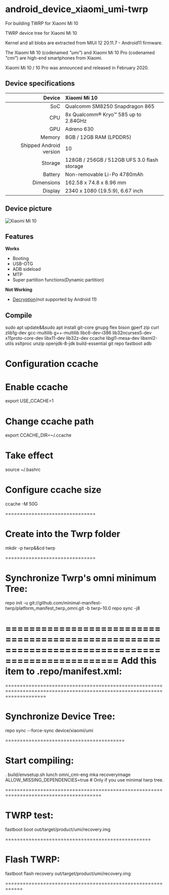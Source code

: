 # android_device_xiaomi_umi-twrp
For building TWRP for Xiaomi Mi 10

TWRP device tree for Xiaomi Mi 10

Kernel and all blobs are extracted from MIUI 12 20.11.7 - Android11 firmware.

The Xiaomi Mi 10 (codenamed _"umi"_) and Xiaomi Mi 10 Pro (codenamed _"cmi"_) are high-end smartphones from Xiaomi.

Xiaomi Mi 10 / 10 Pro was announced and released in February 2020.

## Device specifications

| Device       | Xiaomi Mi 10                     |
| -----------: | :------------------------------------------ |
| SoC          | Qualcomm SM8250 Snapdragon 865              |
| CPU          | 8x Qualcomm® Kryo™ 585 up to 2.84GHz        |
| GPU          | Adreno 630                                  |
| Memory       | 8GB / 12GB RAM (LPDDR5)                     |
| Shipped Android version | 10                               |
| Storage      | 128GB / 256GB / 512GB UFS 3.0 flash storage |
| Battery      | Non-removable Li-Po 4780mAh                 |
| Dimensions   | 162.58 x 74.8 x 8.96 mm                     |
| Display      | 2340 x 1080 (19.5:9), 6.67 inch             |

## Device picture

![Xiaomi Mi 10](https://cdn.cnbj0.fds.api.mi-img.com/b2c-shopapi-pms/pms_1581494372.61732687.jpg)

## Features

**Works**

- Booting
- USB-OTG
- ADB sideload
- MTP
- Super partition functions(Dynamic partition)

**Not Working**
- [Decryption](https://github.com/simonsmh/android_bootable_recovery/commits/android-10.0)(not supported by Android 11)

## Compile
sudo apt update&&sudo apt install git-core gnupg flex bison gperf zip curl zlib1g-dev gcc-multilib g++-multilib libc6-dev-i386 lib32ncurses5-dev x11proto-core-dev libx11-dev lib32z-dev ccache 
libgl1-mesa-dev libxml2-utils xsltproc unzip openjdk-8-jdk build-essential git repo fastboot adb

Configuration ccache
===============================

# Enable ccache
export USE_CCACHE=1
# Change ccache path
export CCACHE_DIR=~/.ccache
# Take effect
source ~/.bashrc
# Configure ccache size
ccache -M 50G

===============================

Create into the Twrp folder
===============================

mkdir -p twrp&&cd twrp

===============================

Synchronize Twrp's omni minimum Tree:
=================================================================================================

repo init -u git://github.com/minimal-manifest-twrp/platform_manifest_twrp_omni.git -b twrp-10.0
repo sync -j8

=================================================================================================
Add this item to .repo/manifest.xml:
==========================================================================================================================

<project path="device/xiaomi/umi" name="Troj80/android_device_xiaomi_umi-twrp" remote="github" revision="android-11.0" />

==========================================================================================================================

Synchronize Device Tree:
=========================================

repo sync --force-sync device/xiaomi/umi

=========================================

Start compiling:
=======================================================================================

. build/envsetup.sh
lunch omni_cmi-eng
mka recoveryimage ALLOW_MISSING_DEPENDENCIES=true # Only if you use minimal twrp tree.

=======================================================================================

TWRP test:
==================================================

fastboot boot out/target/product/umi/recovery.img

==================================================

Flash TWRP:
============================================================

fastboot flash recovery out/target/product/umi/recovery.img

============================================================
